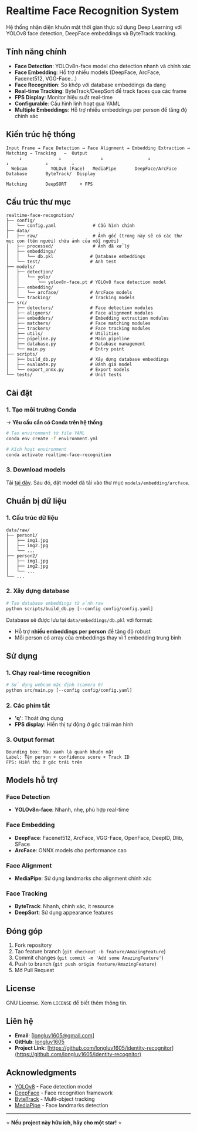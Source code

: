 # Realtime Face Recognition System

Hệ thống nhận diện khuôn mặt thời gian thực sử dụng Deep Learning với YOLOv8 face detection, DeepFace embeddings và ByteTrack tracking.

## Tính năng chính

- **Face Detection**: YOLOv8n-face model cho detection nhanh và chính xác
- **Face Embedding**: Hỗ trợ nhiều models (DeepFace, ArcFace, Facenet512, VGG-Face...)
- **Face Recognition**: So khớp với database embeddings đa dạng
- **Real-time Tracking**: ByteTrack/DeepSort để track faces qua các frame
- **FPS Display**: Monitor hiệu suất real-time
- **Configurable**: Cấu hình linh hoạt qua YAML
- **Multiple Embeddings**: Hỗ trợ nhiều embeddings per person để tăng độ chính xác

## Kiến trúc hệ thống

```plain
Input Frame → Face Detection → Face Alignment → Embedding Extraction → Matching → Tracking   →  Output
     ↓              ↓               ↓                 ↓                  ↓              ↓         ↓
  Webcam         YOLOv8 (Face)   MediaPipe       DeepFace/ArcFace    Database       ByteTrack/  Display
                                                                     Matching       DeepSORT     + FPS
```

## Cấu trúc thư mục

```plain
realtime-face-recognition/
├── config/
│   └── config.yaml              # Cấu hình chính
├── data/
│   ├── raw/                     # Ảnh gốc (trong này sẽ có các thư mục con (tên người) chứa ảnh của mỗi người)
│   ├── processed/               # Ảnh đã xử lý
│   ├── embeddings/
│   │   └── db.pkl              # Database embeddings
│   └── test/                   # Ảnh test
├── models/
│   ├── detection/
│   │   └── yolo/
│   │       └── yolov8n-face.pt # YOLOv8 face detection model
│   ├── embedding/
│   │   └── arcface/            # ArcFace models
│   └── tracking/               # Tracking models
├── src/
│   ├── detectors/              # Face detection modules
│   ├── aligners/               # Face alignment modules
│   ├── embedders/              # Embedding extraction modules
│   ├── matchers/               # Face matching modules
│   ├── trackers/               # Face tracking modules
│   ├── utils/                  # Utilities
│   ├── pipeline.py             # Main pipeline
│   ├── database.py             # Database management
│   └── main.py                 # Entry point
├── scripts/
│   ├── build_db.py             # Xây dựng database embeddings
│   ├── evaluate.py             # Đánh giá model
│   └── export_onnx.py          # Export models
└── tests/                      # Unit tests
```

## Cài đặt

### 1. Tạo môi trường Conda

-> **Yêu cầu cần có Conda trên hệ thống**

```bash
# Tạo environment từ file YAML
conda env create -f environment.yml

# Kích hoạt environment
conda activate realtime-face-recognition
```

### 3. Download models

Tải [tại đây](https://github.com/yakhyo/face-reidentification/releases/download/v0.0.1/w600k_r50.onnx).
Sau đó, đặt model đã tải vào thư mục `models/embedding/arcface`.

## Chuẩn bị dữ liệu

### 1. Cấu trúc dữ liệu

```plain
data/raw/
├── person1/
│   ├── img1.jpg
│   ├── img2.jpg
│   └── ...
├── person2/
│   ├── img1.jpg
│   ├── img2.jpg
│   └── ...
└── ...
```

### 2. Xây dựng database

```bash
# Tạo database embeddings từ ảnh raw
python scripts/build_db.py [--config config/config.yaml]
```

Database sẽ được lưu tại `data/embeddings/db.pkl` với format:

- Hỗ trợ **nhiều embeddings per person** để tăng độ robust
- Mỗi person có array của embeddings thay vì 1 embedding trung bình

## Sử dụng

### 1. Chạy real-time recognition

```bash
# Sử dụng webcam mặc định (camera 0)
python src/main.py [--config config/config.yaml]
```

### 2. Các phím tắt

- **'q'**: Thoát ứng dụng
- **FPS display**: Hiển thị tự động ở góc trái màn hình

### 3. Output format

```plain
Bounding box: Màu xanh lá quanh khuôn mặt
Label: Tên person + confidence score + Track ID
FPS: Hiển thị ở góc trái trên
```

## Models hỗ trợ

### Face Detection

- **YOLOv8n-face**: Nhanh, nhẹ, phù hợp real-time

### Face Embedding

- **DeepFace**: Facenet512, ArcFace, VGG-Face, OpenFace, DeepID, Dlib, SFace
- **ArcFace**: ONNX models cho performance cao

### Face Alignment

- **MediaPipe**: Sử dụng landmarks cho alignment chính xác

### Face Tracking

- **ByteTrack**: Nhanh, chính xác, ít resource
- **DeepSort**: Sử dụng appearance features

## Đóng góp

1. Fork repository
2. Tạo feature branch (`git checkout -b feature/AmazingFeature`)
3. Commit changes (`git commit -m 'Add some AmazingFeature'`)
4. Push to branch (`git push origin feature/AmazingFeature`)
5. Mở Pull Request

## License

GNU License. Xem `LICENSE` để biết thêm thông tin.

## Liên hệ

- **Email**: [longluv1605@gmail.com]
- **GitHub**: [longluv1605](https://github.com/longluv1605)
- **Project Link**: [https://github.com/longluv1605/identity-recognitor](https://github.com/longluv1605/identity-recognitor)

## Acknowledgments

- [YOLOv8](https://github.com/ultralytics/ultralytics) - Face detection model
- [DeepFace](https://github.com/serengil/deepface) - Face recognition framework
- [ByteTrack](https://github.com/ifzhang/ByteTrack) - Multi-object tracking
- [MediaPipe](https://mediapipe.dev/) - Face landmarks detection

---

⭐ **Nếu project này hữu ích, hãy cho một star!** ⭐
